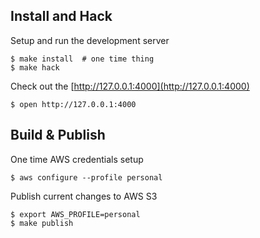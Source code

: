 Install and Hack
----------------
Setup and run the development server

```
$ make install  # one time thing
$ make hack
```

Check out the [http://127.0.0.1:4000](http://127.0.0.1:4000)

```
$ open http://127.0.0.1:4000
```

Build & Publish
---------------
One time AWS credentials setup

```
$ aws configure --profile personal

```

Publish current changes to AWS S3

```
$ export AWS_PROFILE=personal
$ make publish
```
